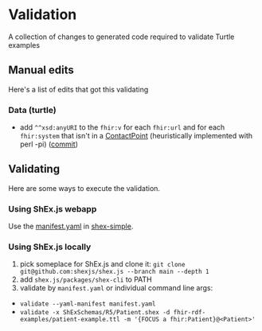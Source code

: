 # Validation

A collection of changes to generated code required to validate Turtle examples

## Manual edits

Here's a list of edits that got this validating

### Data (turtle)

* add `^^xsd:anyURI` to the `fhir:v` for each `fhir:url` and for each `fhir:system` that isn't in a [ContactPoint](https://build.fhir.org/datatypes.html#ContactPoint) (heuristically implemented with perl -pi) ([commit](commit/243013a7e8461db1545356957b4510a8ca0e40f4))

## Validating

Here are some ways to execute the validation.

### Using ShEx.js webapp

Use the [manifest.yaml](manifest.yaml) in [shex-simple](https://shex.io/webapps/packages/extension-map/doc/shexmap-simple?manifestURL=https://fhircat.github.io/validation/manifest.yaml).

### Using ShEx.js locally

1. pick someplace for ShEx.js and clone it: `git clone git@github.com:shexjs/shex.js --branch main --depth 1`
2. add `shex.js/packages/shex-cli` to PATH
3. validate by `manifest.yaml` or individual command line args:
  - `validate --yaml-manifest manifest.yaml`
  - `validate -x ShExSchemas/R5/Patient.shex -d fhir-rdf-examples/patient-example.ttl -m '{FOCUS a fhir:Patient}@<Patient>'`
